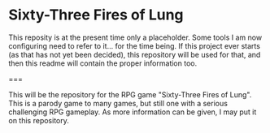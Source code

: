 # Sixty-Three Fires of Lung


This reposity is at the present time only a placeholder.
Some tools I am now configuring need to refer to it... for the time being.
If this project ever starts (as that has not yet been decided), this repository will be used for that, and then this readme will contain the proper information too.



===

This will be the repository for the RPG game "Sixty-Three Fires of Lung". 
This is a parody game to many games, but still one with a serious challenging RPG gameplay.
As more information can be given, I may put it on this repository.

